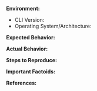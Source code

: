 <!-- Uncomment this section if this is a feature request. Include or exclude other sections as deemed appropriate.
**Feature Request:**
-->

**Environment:**
<!-- The version can be retrieved with `ssh-manager version`. -->

* CLI Version:
* Operating System/Architecture:

**Expected Behavior:**
<!-- What should have happened? -->

**Actual Behavior:**
<!-- What actually happened? -->

**Steps to Reproduce:**
<!-- List the steps required to reproduce the issue. -->

**Important Factoids:**
<!-- Describe any atypical environment setup, if any. -->

**References:**
<!-- Link to any references, such as GitHub issues or pull requests. -->
